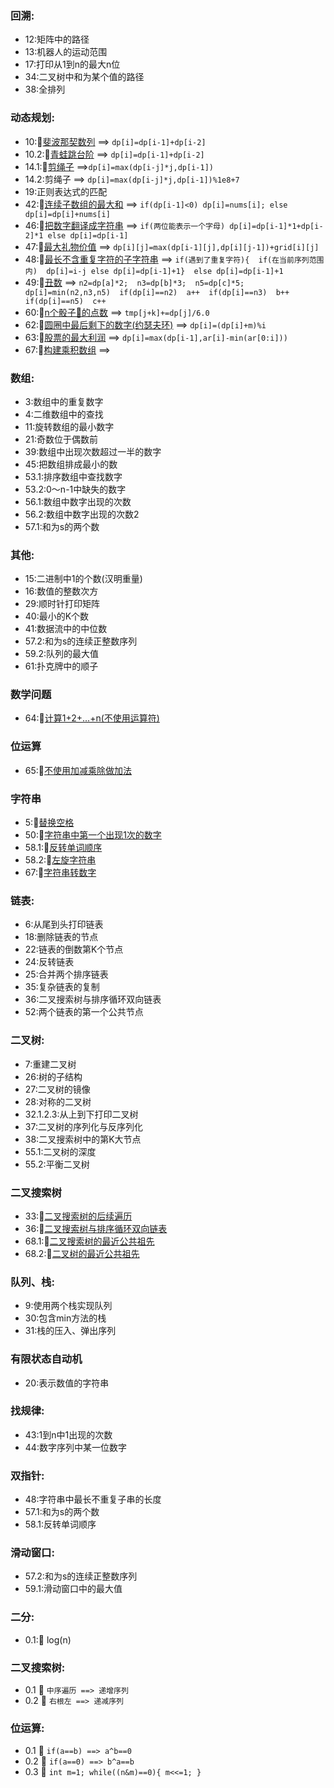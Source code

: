 ### 回溯:
- 12:矩阵中的路径
- 13:机器人的运动范围
- 17:打印从1到n的最大n位
- 34:二叉树中和为某个值的路径
- 38:全排列

### 动态规划:
- 10:🔗[斐波那契数列](src/main/java/sword/Main10sb1.java) ==> `dp[i]=dp[i-1]+dp[i-2]`
- 10.2:🔗[青蛙跳台阶](src/main/java/sword/Main10sb2.java) ==> `dp[i]=dp[i-1]+dp[i-2]`
- 14.1:🔗[剪绳子](src/main/java/sword/Main14sb1.java) ==>`dp[i]=max(dp[i-j]*j,dp[i-1])`
- 14.2:剪绳子 ==> `dp[i]=max(dp[i-j]*j,dp[i-1])%1e8+7`
- 19:正则表达式的匹配
- 42:🔗[连续子数组的最大和](src/main/java/sword/Main42.java) ==> `if(dp[i-1]<0) dp[i]=nums[i]; else dp[i]=dp[i]+nums[i]`
- 46:🔗[把数字翻译成字符串](src/main/java/sword/Main46.java) ==> `if(两位能表示一个字母) dp[i]=dp[i-1]*1+dp[i-2]*1 else dp[i]=dp[i-1]`
- 47:🔗[最大礼物价值](src/main/java/sword/Main47.java) ==> `dp[i][j]=max(dp[i-1][j],dp[i][j-1])+grid[i][j]`
- 48:🔗[最长不含重复字符的子字符串](src/main/java/sword/Main48.java)  ==> `if(遇到了重复字符){  if(在当前序列范围内)  dp[i]=i-j else dp[i]=dp[i-1]+1}  else dp[i]=dp[i-1]+1`
- 49:🔗[丑数](src/main/java/sword/Main49.java) ==> `n2=dp[a]*2;  n3=dp[b]*3;  n5=dp[c]*5;  dp[i]=min(n2,n3,n5)  if(dp[i]==n2)  a++  if(dp[i]==n3)  b++  if(dp[i]==n5)  c++`
- 60:🔗[n个骰子🎲的点数](src/main/java/sword/Main60.java)  ==> `tmp[j+k]+=dp[j]/6.0`
- 62:🔗[圆圈中最后剩下的数字(约瑟夫环)](src/main/java/sword/Main62.java) ==> `dp[i]=(dp[i]+m)%i`
- 63:🔗[股票的最大利润](src/main/java/sword/Main63.java) ==> `dp[i]=max(dp[i-1],ar[i]-min(ar[0:i]))`
- 67:🔗[构建乘积数组](src/main/java/sword/Main67.java) ==>

### 数组:
- 3:数组中的重复数字
- 4:二维数组中的查找
- 11:旋转数组的最小数字
- 21:奇数位于偶数前
- 39:数组中出现次数超过一半的数字
- 45:把数组排成最小的数
- 53.1:排序数组中查找数字
- 53.2:0～n-1中缺失的数字
- 56.1:数组中数字出现的次数
- 56.2:数组中数字出现的次数2
- 57.1:和为s的两个数

### 其他:
- 15:二进制中1的个数(汉明重量)
- 16:数值的整数次方
- 29:顺时针打印矩阵
- 40:最小的K个数
- 41:数据流中的中位数
- 57.2:和为s的连续正整数序列
- 59.2:队列的最大值
- 61:扑克牌中的顺子
  
### 数学问题
- 64:🔗[计算1+2+...+n(不使用运算符)](src/main/java/sword/Main67.java)

### 位运算
- 65:🔗[不使用加减乘除做加法](src/main/java/sword/Main65.java)

### 字符串
- 5:🔗[替换空格](src/main/java/sword/Main5.java)
- 50:🔗[字符串中第一个出现1次的数字](src/main/java/sword/Main50.java)
- 58.1:🔗[反转单词顺序](src/main/java/sword/Main58sb1.java)
- 58.2:🔗[左旋字符串](src/main/java/sword/Main58sb2.java)
- 67:🔗[字符串转数字](src/main/java/sword/Main67.java)

### 链表:
- 6:从尾到头打印链表
- 18:删除链表的节点
- 22:链表的倒数第K个节点
- 24:反转链表
- 25:合并两个排序链表
- 35:复杂链表的复制
- 36:二叉搜索树与排序循环双向链表
- 52:两个链表的第一个公共节点

### 二叉树:
- 7:重建二叉树
- 26:树的子结构
- 27:二叉树的镜像
- 28:对称的二叉树
- 32.1.2.3:从上到下打印二叉树
- 37:二叉树的序列化与反序列化
- 38:二叉搜索树中的第K大节点
- 55.1:二叉树的深度
- 55.2:平衡二叉树


### 二叉搜索树
- 33:🔗[二叉搜索树的后续遍历](src/main/java/sword/Main33.java)
- 36:🔗[二叉搜索树与排序循环双向链表](src/main/java/sword/Main36.java)
- 68.1:🔗[二叉搜索树的最近公共祖先](src/main/java/sword/Main68sb1.java)
- 68.2:🔗[二叉树的最近公共祖先](src/main/java/sword/Main68sb2.java)

### 队列、栈:
- 9:使用两个栈实现队列
- 30:包含min方法的栈
- 31:栈的压入、弹出序列

### 有限状态自动机
- 20:表示数值的字符串

### 找规律:
- 43:1到n中1出现的次数
- 44:数字序列中某一位数字

### 双指针:
- 48:字符串中最长不重复子串的长度
- 57.1:和为s的两个数
- 58.1:反转单词顺序

### 滑动窗口:
- 57.2:和为s的连续正整数序列
- 59.1:滑动窗口中的最大值

### 二分:
- 0.1:📕 log(n)

### 二叉搜索树:
- 0.1 📕 `中序遍历 ==> 递增序列`
- 0.2 📕 `右根左 ==> 递减序列`

### 位运算:
- 0.1 📕 `if(a==b) ==> a^b==0`
- 0.2 📕 `if(a==0) ==> b^a==b`
- 0.3 📕 `int m=1; while((n&m)==0){ m<<=1; }`

